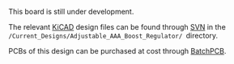 This board is still under development.

The relevant [KiCAD](http://www.lis.inpg.fr/realise_au_lis/kicad/) design files can be found through [SVN](http://code.google.com/p/opendous/source/checkout) in the `/Current_Designs/Adjustable_AAA_Boost_Regulator/ `directory.

PCBs of this design can be purchased at cost through [BatchPCB](http://batchpcb.com/index.php/Products/44235).